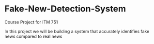 # Fake-New-Detection-System
Course Project for ITM 751

In this project we will be building a system that accurately identifies fake news compared to real news
